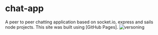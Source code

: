 # chat-app

A peer to peer chatting application based on socket.io, express and sails node projects.
This site was built using [GitHub Pages].
![versoning](https://img.shields.io/badge/Chat--app-1.0-brightgreen.svg)
